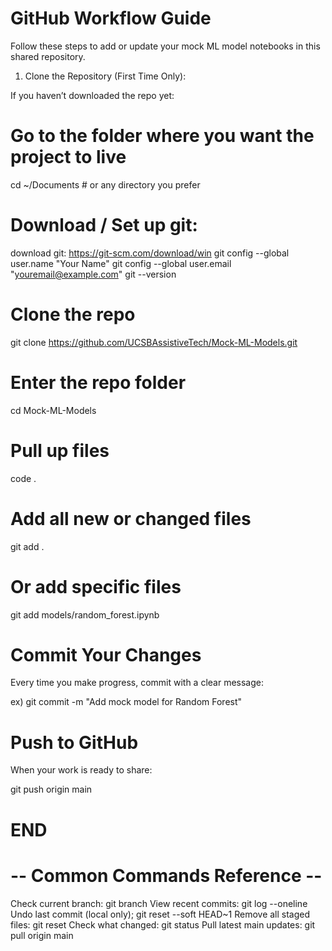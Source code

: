 # GitHub Workflow Guide 

Follow these steps to add or update your mock ML model notebooks in this shared repository.

1. Clone the Repository (First Time Only):

If you haven’t downloaded the repo yet:

# Go to the folder where you want the project to live
cd ~/Documents  # or any directory you prefer

# Download / Set up git:
download git: https://git-scm.com/download/win
git config --global user.name "Your Name"
git config --global user.email "youremail@example.com"
git --version

# Clone the repo
git clone https://github.com/UCSBAssistiveTech/Mock-ML-Models.git

# Enter the repo folder
cd Mock-ML-Models

# Pull up files
code .

# Add all new or changed files
git add .

# Or add specific files
git add models/random_forest.ipynb

# Commit Your Changes

Every time you make progress, commit with a clear message:

ex) git commit -m "Add mock model for Random Forest"

# Push to GitHub

When your work is ready to share:

git push origin main

# END

# -- Common Commands Reference --
Check current branch:	git branch
View recent commits:	git log --oneline
Undo last commit (local only);	git reset --soft HEAD~1
Remove all staged files:	git reset
Check what changed:	git status
Pull latest main updates:	git pull origin main
